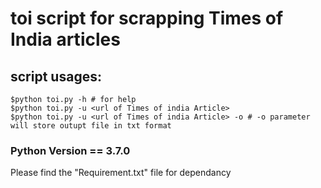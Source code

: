 # toi script for scrapping Times of India articles

## script usages:

```
$python toi.py -h # for help
$python toi.py -u <url of Times of india Article>
$python toi.py -u <url of Times of india Article> -o # -o parameter will store outupt file in txt format
```

### Python Version == 3.7.0
Please find the "Requirement.txt" file for dependancy 
